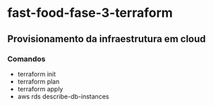# fast-food-fase-3-terraform

## Provisionamento da infraestrutura em cloud

### Comandos
- terraform init
- terraform plan
- terraform apply
- aws rds describe-db-instances